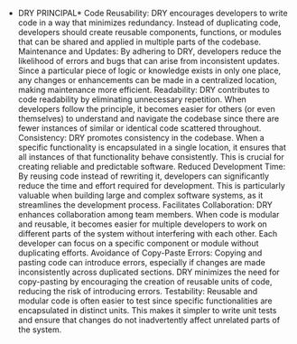 * DRY PRINCIPAL* Code Reusability: DRY encourages developers to write code in a way that minimizes redundancy. Instead of duplicating code, developers should create reusable components, functions, or modules that can be shared and applied in multiple parts of the codebase.
Maintenance and Updates: By adhering to DRY, developers reduce the likelihood of errors and bugs that can arise from inconsistent updates. Since a particular piece of logic or knowledge exists in only one place, any changes or enhancements can be made in a centralized location, making maintenance more efficient.
Readability: DRY contributes to code readability by eliminating unnecessary repetition. When developers follow the principle, it becomes easier for others (or even themselves) to understand and navigate the codebase since there are fewer instances of similar or identical code scattered throughout.
Consistency: DRY promotes consistency in the codebase. When a specific functionality is encapsulated in a single location, it ensures that all instances of that functionality behave consistently. This is crucial for creating reliable and predictable software.
Reduced Development Time: By reusing code instead of rewriting it, developers can significantly reduce the time and effort required for development. This is particularly valuable when building large and complex software systems, as it streamlines the development process.
Facilitates Collaboration: DRY enhances collaboration among team members. When code is modular and reusable, it becomes easier for multiple developers to work on different parts of the system without interfering with each other. Each developer can focus on a specific component or module without duplicating efforts.
Avoidance of Copy-Paste Errors: Copying and pasting code can introduce errors, especially if changes are made inconsistently across duplicated sections. DRY minimizes the need for copy-pasting by encouraging the creation of reusable units of code, reducing the risk of introducing errors.
Testability: Reusable and modular code is often easier to test since specific functionalities are encapsulated in distinct units. This makes it simpler to write unit tests and ensure that changes do not inadvertently affect unrelated parts of the system.
